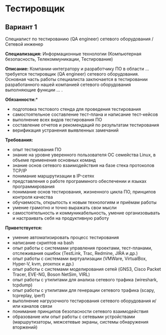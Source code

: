 # Тестировщик

## Вариант 1
Специалист по тестированию (QA engineer) сетевого оборудования / Сетевой инженер  

**Специализация:**
Информационные технологии (Компьютерная безопасность, Телекоммуникации, Тестирование)

**Описание:**
Компании-интегратору и разработчику ПО в области ... требуется тестировщик (QA engineer) сетевого оборудования.  
Основная часть работы специалиста заключается в тестировании разработанного нашей компанией сетевого оборудования выполняющие функции ... .  

**Обязанности:***
* подготовка тестового стенда для проведения тестирования
* самостоятельное составление тест-плана и написание тест-кейсов
* выполнение всех видов тестирования ПО
* составление отчетов и рекомендаций по результатам тестирования
* верификация устранения выявленных замечаний

**Требования:**
* опыт тестирования ПО
* знание на уровне уверенного пользователя ОС семейства Linux, в объеме применения основных команд
* знание основ сетевого взаимодействия на базе стека протоколов TCP/IP
* понимание маршрутизации в IP-сетях
* представления о работе программного обеспечении и языках программирования
* понимание основ тестирования, жизненного цикла ПО, принципов контроля качества
* обучаемость, открытость к новым технологиям и приёмам работы
* умение грамотно и точно выражать свои мысли
* самостоятельность и коммуникабельность, умение организовывать и настраивать себя на продуктивную работу

**Приветствуется:**
* умение автоматизировать процесс тестирования
* написание скриптов на bash
* опыт работы с системами управления проектами, тест-планами, отслеживания ошибок (TestLink, Trac, Redmine, JIRA и др.)
* опыт работы с системами виртуализации (VMWare, VirtualBox, Hyper-V, kvm, proxmox и др.)
* опыт работы с системами моделирования сетей (GNS3, Cisco Packet Tracer, EVE-NG, Boson NetSim, VIRL)
* опыт работы с утилитами для анализа сетевого трафика (wireshark, tcpdump)
* опыт работы с утилитами для генерации сетевого трафика (scapy, tcpreplay, iperf)
* выполнение нагрузочного тестирования сетевого оборудования и/или каналов связи
* понимание принципов безопасности сетевого взаимодействия
* образование или опыт работы с сетевыми устройствами (маршрутизаторы, межсетевые экраны, системы обнаружения вторжений)
